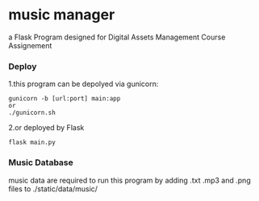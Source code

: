 # music manager

a Flask Program designed for Digital Assets Management Course Assignement

### Deploy
1.this program can be depolyed via gunicorn:
```
gunicorn -b [url:port] main:app
or
./gunicorn.sh
```
2.or deployed by Flask
```
flask main.py
```

### Music Database
music data are required to run this program by adding .txt .mp3 and .png files
to ./static/data/music/<style> folder

named them by "001.mp3" "001.png" "001.txt" and so on

**for each song, all three types of file are required**

### Demo
This program has already been depolyed in Tencent Cloud Server

A Demo Webpage: <a href="http://49.233.128.64:5000/music" target="_blank">DAM Music Manager V1.0.0</a>

This program currently remains an **assignment work**

do not simply copy the code if you're a student facing same assignment

All Rights Reserved @ LuniumLuk_ZJU
